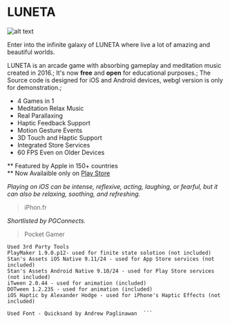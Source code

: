 # LUNETA

![alt text](https://github.com/markaelie/luneta/Various/logo.png?raw=true)

Enter into the infinite galaxy of LUNETA where live a lot of amazing and beautiful worlds.

LUNETA is an arcade game with absorbing gameplay and meditation music created in 2016.;
It's now **free** and **open** for educational purposes.;
The Source code is designed for iOS and Android devices, webgl version is only for demonstration.;

- 4 Games in 1
- Meditation Relax Music
- Real Parallaxing
- Haptic Feedback Support
- Motion Gesture Events
- 3D Touch and Haptic Support
- Integrated Store Services
- 60 FPS Even on Older Devices

** Featured by Apple in 150+ countries  
** Now Availaible only on [Play Store](https://play.google.com/store/apps/details?id=com.markhunanyan.luneta)




_Playing on iOS can be intense, reflexive, acting, laughing, or fearful, but it can also be relaxing, soothing, and refreshing._
>iPhon.fr

_Shortlisted by PGConnects._
>Pocket Gamer






 
```Unity version 2018.4.27f1  
Used 3rd Party Tools  
PlayMaker 1.9.0.p12- used for finite state solotion (not included)  
Stan's Assets iOS Native 9.11/24 - used for App Store services (not included)  
Stan's Assets Android Native 9.10/24 - used for Play Store services (not included)  
iTween 2.0.44 - used for animation (included)  
DOTween 1.2.235 - used for animation (included)  
iOS Haptic by Alexander Hodge - used for iPhone's Haptic Effects (not included)  

Used Font - Quicksand by Andrew Paglinawan  ```
